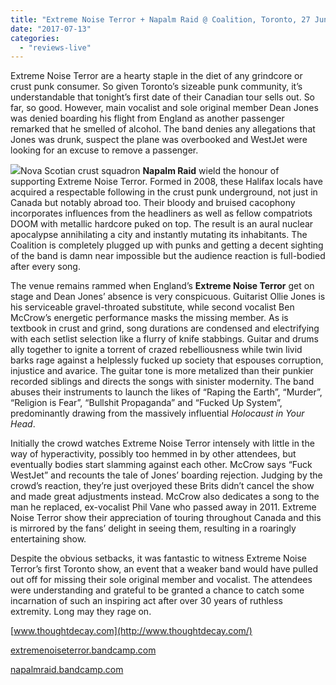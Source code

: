 ```yaml
---
title: "Extreme Noise Terror + Napalm Raid @ Coalition, Toronto, 27 June 2017"
date: "2017-07-13"
categories: 
  - "reviews-live"
---
```


Extreme Noise Terror are a hearty staple in the diet of any grindcore or crust punk consumer. So given Toronto’s sizeable punk community, it’s understandable that tonight’s first date of their Canadian tour sells out. So far, so good. However, main vocalist and sole original member Dean Jones was denied boarding his flight from England as another passenger remarked that he smelled of alcohol. The band denies any allegations that Jones was drunk, suspect the plane was overbooked and WestJet were looking for an excuse to remove a passenger.

![](https://hellbound.ca/wp-content/uploads/2017/07/Extreme-Noise-Terror-tour-flyer.jpg)Nova Scotian crust squadron **Napalm Raid** wield the honour of supporting Extreme Noise Terror. Formed in 2008, these Halifax locals have acquired a respectable following in the crust punk underground, not just in Canada but notably abroad too. Their bloody and bruised cacophony incorporates influences from the headliners as well as fellow compatriots DOOM with metallic hardcore puked on top. The result is an aural nuclear apocalypse annihilating a city and instantly mutating its inhabitants. The Coalition is completely plugged up with punks and getting a decent sighting of the band is damn near impossible but the audience reaction is full-bodied after every song.

The venue remains rammed when England’s **Extreme Noise Terror** get on stage and Dean Jones’ absence is very conspicuous. Guitarist Ollie Jones is his serviceable gravel-throated substitute, while second vocalist Ben McCrow’s energetic performance masks the missing member. As is textbook in crust and grind, song durations are condensed and electrifying with each setlist selection like a flurry of knife stabbings. Guitar and drums ally together to ignite a torrent of crazed rebelliousness while twin livid barks rage against a helplessly fucked up society that espouses corruption, injustice and avarice. The guitar tone is more metalized than their punkier recorded siblings and directs the songs with sinister modernity. The band abuses their instruments to launch the likes of “Raping the Earth”, “Murder”, “Religion is Fear”, “Bullshit Propaganda” and “Fucked Up System”, predominantly drawing from the massively influential _Holocaust in Your Head_.

Initially the crowd watches Extreme Noise Terror intensely with little in the way of hyperactivity, possibly too hemmed in by other attendees, but eventually bodies start slamming against each other. McCrow says “Fuck WestJet” and recounts the tale of Jones’ boarding rejection. Judging by the crowd’s reaction, they’re just overjoyed these Brits didn’t cancel the show and made great adjustments instead. McCrow also dedicates a song to the man he replaced, ex-vocalist Phil Vane who passed away in 2011. Extreme Noise Terror show their appreciation of touring throughout Canada and this is mirrored by the fans’ delight in seeing them, resulting in a roaringly entertaining show.

Despite the obvious setbacks, it was fantastic to witness Extreme Noise Terror’s first Toronto show, an event that a weaker band would have pulled out off for missing their sole original member and vocalist. The attendees were understanding and grateful to be granted a chance to catch some incarnation of such an inspiring act after over 30 years of ruthless extremity. Long may they rage on.

[www.thoughtdecay.com](http://www.thoughtdecay.com/)

[extremenoiseterror.bandcamp.com](https://extremenoiseterror.bandcamp.com/)

[napalmraid.bandcamp.com](https://napalmraid.bandcamp.com/)
